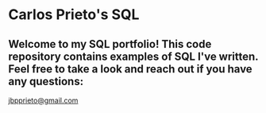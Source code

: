 # Carlos Prieto's SQL

## Welcome to my SQL portfolio! This code repository contains examples of SQL I've written. Feel free to take a look and reach out if you have any questions:
jbpprieto@gmail.com
